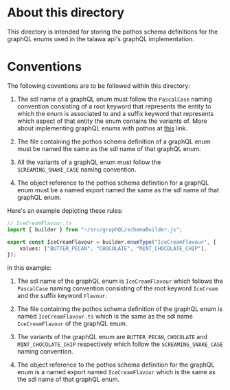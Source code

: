 # About this directory

This directory is intended for storing the pothos schema definitions for the graphQL enums used in the talawa api's graphQL implementation.

# Conventions

The following coventions are to be followed within this directory: 

1. The sdl name of a graphQL enum must follow the `PascalCase` naming convention consisting of a root keyword that represents the entity to which the enum is associated to and a suffix keyword that represents which aspect of that entity the enum contains the variants of. More about implementing graphQL enums with pothos at [this](https://pothos-graphql.dev/docs/guide/enums) link.

2. The file containing the pothos schema definition of a graphQL enum must be named the same as the sdl name of that graphQL enum.

3. All the variants of a graphQL enum must follow the `SCREAMING_SNAKE_CASE` naming convention.

4. The object reference to the pothos schema definition for a graphQL enum must be a named export named the same as the sdl name of that graphQL enum.

Here's an example depicting these rules: 

```typescript
// IceCreamFlavour.ts
import { builder } from "~/src/graphQL/schemaBuilder.js";

export const IceCreamFlavour = builder.enumType("IceCreamFlavour", {
	values: ["BUTTER_PECAN", "CHOCOLATE", "MINT_CHOCOLATE_CHIP"],
});
```
In this example: 

1. The sdl name of the graphQL enum is `IceCreamFlavour` which follows the `PascalCase` naming convention consisting of the root keyword `IceCream` and the suffix keyword `Flavour`.

2. The file containing the pothos schema definition of the graphQL enum is named `IceCreamFlavour.ts` which is the same as the sdl name `IceCreamFlavour` of the graphQL enum.

3. The variants of the graphQL enum are `BUTTER_PECAN`, `CHOCOLATE` and `MINT_CHOCOLATE_CHIP` respectively which follow the `SCREAMING_SNAKE_CASE` naming convention.

4. The object reference to the pothos schema definition for the graphQL enum is a named export named `IceCreamFlavour` which is the same as the sdl name of that graphQL enum.